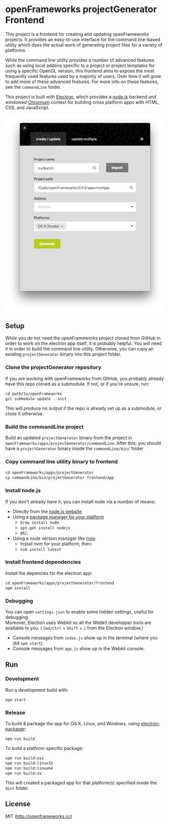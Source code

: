 # openFrameworks projectGenerator Frontend

This project is a frontend for creating and updating openFrameworks projects. It provides an easy-to-use interface for the command line-based utility which does the actual work of generating project files for a variety of platforms.

While the command line utility provides a number of advanced features such as using local addons specific to a project or project templates for using a specific OpenGL version, this frontend aims to expose the most frequently used features used by a majority of users. Over time it will grow to add more of these advanced features. For more info on these features, see the `commandLine` folder.

This project is built with [Electron](http://electron.atom.io), which provides a [node.js](https://nodejs.org/en/) backend and windowed [Chromium](http://www.chromium.org/Home) context for building cross platform apps with HTML, CSS, and JavaScript.

![image](screenshot.png)


## Setup

While you do not need the openFrameworks project cloned from GitHub in order to work on the electron app itself, it is probably helpful. You will need it in order to build the command line utility. Otherwise, you can copy an existing `projectGenerator` binary into this project folder.

### Clone the projectGenerator repository

If you are working with openFrameworks from GitHub, you probably already have this repo cloned as a submodule. If not, or if you're unsure, run:

```
cd path/to/openFrameworks
git submodule update --init
```

This will produce no output if the repo is already set up as a submodule, or clone it otherwise.


### Build the commandLine project

Build an updated `projectGenerator` binary from the project in `openFrameworks/apps/projectGenerator/commandLine`. After this, you should have a `projectGenerator` binary inside the `commandLine/bin/` folder

### Copy command line utility binary to frontend

```
cd openFrameworks/apps/projectGenerator
cp commandLine/bin/projectGenerator frontend/app
```

### Install node.js

If you don't already have it, you can install node via a number of means:

- Directly from the [node.js website](https://nodejs.org/en/download/)
- Using a [package manager for your platform](https://nodejs.org/en/download/package-manager/)
  - `brew install node`
  - `apt-get install nodejs`
  - etc.
- Using a node version manager like [nvm](https://github.com/creationix/nvm)
  - Install nvm for your platform, then:
  - `nvm install latest`

### Install frontend dependencies

Install the depencies for the electron app:

```
cd openFrameworks/apps/projectGenerator/frontend
npm install
```

### Debugging
You can open `settings.json` to enable some hidden settings, useful for debugging.  
Moreover, Electron uses Webkit so all the Webkit developper tools are available to you. ( `Cmd/Ctrl` + `Shift` + `i` from the Electron window.)  

 - Console messages from `index.js` show up in the terminal (where you did `npm start`).  
 - Console messages from `app.js` show up in the Webkit console.

## Run

### Development

Run a development build with:

```
npm start
```

### Release

To build & package the app for OS X, Linux, and Windows, using [electron-packager](https://github.com/maxogden/electron-packager):

```
npm run build
```

To build a platform-specific package:

```
npm run build:osx
npm run build:linux32
npm run build:linux64
npm run build:vs
```

This will created a packaged app for that platform(s) specified inside the `dist` folder.


## License

MIT (http://openframeworks.cc)

